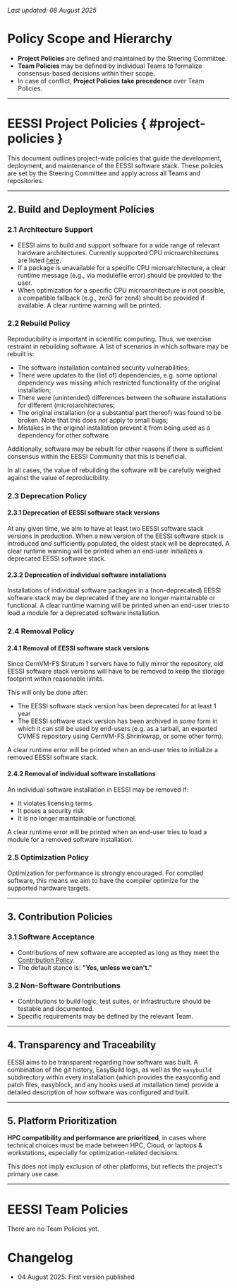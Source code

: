 _Last updated: 08 August 2025_

# Policy Scope and Hierarchy

- **Project Policies** are defined and maintained by the Steering Committee.
- **Team Policies** may be defined by individual Teams to formalize consensus-based decisions within their scope.
- In case of conflict, **Project Policies take precedence** over Team Policies.

---

# EESSI Project Policies { #project-policies }

This document outlines project-wide policies that guide the development, deployment, and maintenance of the EESSI software stack. These policies are set by the Steering Committee and apply across all Teams and repositories.

---

## 2. Build and Deployment Policies

### 2.1 Architecture Support

- EESSI aims to build and support software for a wide range of relevant hardware architectures. Currently supported CPU microarchitectures are listed [here](../software_layer/cpu_targets.md).
- If a package is unavailable for a specific CPU microarchitecture, a clear runtime message (e.g., via modulefile error) should be provided to the user.
- When optimization for a specific CPU microarchitecture is not possible, a compatible fallback (e.g., zen3 for zen4) should be provided if available. A clear runtime warning will be printed.

### 2.2 Rebuild Policy

Reproducibility is important in scientific computing. Thus, we exercise restraint in rebuilding software. A list of scenarios in which software may be rebuilt is:

- The software installation contained security vulnerabilities;
- There were updates to the (list of) dependencies, e.g. some optional dependency was missing which restricted functionality of the original installation;
- There were (unintended) differences between the software installations for different (micro)architectures;
- The original installation (or a substantial part thereof) was found to be broken. Note that this does _not_ apply to small bugs;
- Mistakes in the original installation prevent it from being used as a dependency for other software.

Additionally, software may be rebuilt for other reasons if there is sufficient consensus within the EESSI Community that this is beneficial.

In all cases, the value of rebuilding the software will be carefully weighed against the value of reproducibility.

### 2.3 Deprecation Policy

#### 2.3.1 Deprecation of EESSI software stack versions
At any given time, we aim to have at least two EESSI software stack versions in production. When a new version of the EESSI software stack is introduced _and_ sufficiently populated, the oldest stack will be deprecated. A clear runtime warning will be printed when an end-user initializes a deprecated EESSI software stack.

#### 2.3.2 Deprecation of individual software installations

Installations of individual software packages in a (non-deprecated) EESSI software stack may be deprecated if they are no longer maintainable or functional. A clear runtime warning will be printed when an end-user tries to load a module for a deprecated software installation.

### 2.4 Removal Policy

#### 2.4.1 Removal of EESSI software stack versions

Since CernVM-FS Stratum 1 servers have to fully mirror the repository, old EESSI software stack versions will have to be removed to keep the storage footprint within reasonable limits.

This will only be done after:

- The EESSI software stack version has been deprecated for at least 1 year
- The EESSI software stack version has been archived in _some_ form in which it can still be used by end-users (e.g. as a tarball, an exported CVMFS repository using CernVM-FS Shrinkwrap, or some other form).

A clear runtime error will be printed when an end-user tries to initialize a removed EESSI software stack.

#### 2.4.2 Removal of individual software installations

An individual software installation in EESSI may be removed if:

- It violates licensing terms
- It poses a security risk
- It is no longer maintainable or functional.

A clear runtime error will be printed when an end-user tries to load a module for a removed software installation.

### 2.5 Optimization Policy

Optimization for performance is strongly encouraged. For compiled software, this means we aim to have the compiler optimize for the supported hardware targets.

---

## 3. Contribution Policies

### 3.1 Software Acceptance

- Contributions of new software are accepted as long as they meet the [Contribution Policy](https://www.eessi.io/docs/adding_software/contribution_policy/).
- The default stance is: **"Yes, unless we can't."**

### 3.2 Non-Software Contributions

- Contributions to build logic, test suites, or infrastructure should be testable and documented.
- Specific requirements may be defined by the relevant Team.

---

## 4. Transparency and Traceability

EESSI aims to be transparent regarding how software was built. A combination of the git history, EasyBuild logs, as well as the `easybuild` subdirectory within every installation (which provides the easyconfig and patch files, easyblock, and any hooks used at installation time) provide a detailed description of how software was configured and built.

---

## 5. Platform Prioritization

**HPC compatibility and performance are prioritized**,
in cases where technical choices must be made between HPC, Cloud, or laptops & workstations,
especially for optimization-related decisions.

This does not imply exclusion of other platforms, but reflects the project's primary use case.

---

# EESSI Team Policies

There are no Team Policies yet.

# Changelog
- 04 August 2025: First version published
